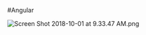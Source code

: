 #Angular

![Screen Shot 2018-10-01 at 9.33.47 AM.png](https://images.zenhubusercontent.com/5b5605b089dc223023ec345d/aae01c0c-ed6f-4478-b4d7-ab884c6edbf7)

